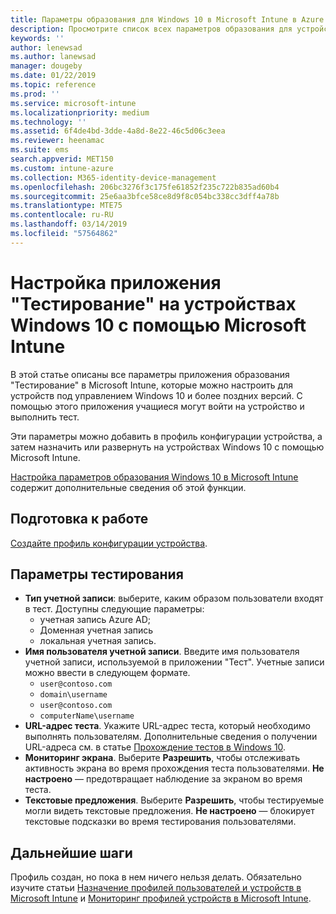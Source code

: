 ```yaml
---
title: Параметры образования для Windows 10 в Microsoft Intune в Azure | Документация Майкрософт
description: Просмотрите список всех параметров образования для устройств Windows 10. Используйте эти параметры в профиле конфигурации устройства с приложением "Тестирование", выберите способ входа пользователей или учащихся, отслеживайте экран во время теста и многое другое в Intune.
keywords: ''
author: lenewsad
ms.author: lanewsad
manager: dougeby
ms.date: 01/22/2019
ms.topic: reference
ms.prod: ''
ms.service: microsoft-intune
ms.localizationpriority: medium
ms.technology: ''
ms.assetid: 6f4de4bd-3dde-4a8d-8e22-46c5d06c3eea
ms.reviewer: heenamac
ms.suite: ems
search.appverid: MET150
ms.custom: intune-azure
ms.collection: M365-identity-device-management
ms.openlocfilehash: 206bc3276f3c175fe61852f235c722b835ad60b4
ms.sourcegitcommit: 25e6aa3bfce58ce8d9f8c054bc338cc3dff4a78b
ms.translationtype: MTE75
ms.contentlocale: ru-RU
ms.lasthandoff: 03/14/2019
ms.locfileid: "57564862"
---
```

# <a name="configure-the-take-a-test-app-on-windows-10-devices-using-intune"></a>Настройка приложения "Тестирование" на устройствах Windows 10 с помощью Microsoft Intune

В этой статье описаны все параметры приложения образования "Тестирование" в Microsoft Intune, которые можно настроить для устройств под управлением Windows 10 и более поздних версий. С помощью этого приложения учащиеся могут войти на устройство и выполнить тест.

Эти параметры можно добавить в профиль конфигурации устройства, а затем назначить или развернуть на устройствах Windows 10 с помощью Microsoft Intune.

[Настройка параметров образования Windows 10 в Microsoft Intune](education-settings-configure.md) содержит дополнительные сведения об этой функции.

## <a name="before-you-begin"></a>Подготовка к работе

[Создайте профиль конфигурации устройства](education-settings-configure.md#create-a-device-profile).

## <a name="take-a-test-settings"></a>Параметры тестирования

- **Тип учетной записи**: выберите, каким образом пользователи входят в тест. Доступны следующие параметры:
  - учетная запись Azure AD;
  - Доменная учетная запись
  - локальная учетная запись.
- **Имя пользователя учетной записи**. Введите имя пользователя учетной записи, используемой в приложении "Тест". Учетные записи можно ввести в следующем формате.
  - `user@contoso.com`
  - `domain\username`
  - `user@contoso.com`
  - `computerName\username`
- **URL-адрес теста**. Укажите URL-адрес теста, который необходимо выполнять пользователям. Дополнительные сведения о получении URL-адреса см. в статье [Прохождение тестов в Windows 10](https://docs.microsoft.com/education/windows/take-tests-in-windows-10).
- **Мониторинг экрана**. Выберите **Разрешить**, чтобы отслеживать активность экрана во время прохождения теста пользователями. **Не настроено** — предотвращает наблюдение за экраном во время теста.
- **Текстовые предложения**. Выберите **Разрешить**, чтобы тестируемые могли видеть текстовые предложения. **Не настроено** — блокирует текстовые подсказки во время тестирования пользователями.

## <a name="next-steps"></a>Дальнейшие шаги

Профиль создан, но пока в нем ничего нельзя делать. Обязательно изучите статьи [Назначение профилей пользователей и устройств в Microsoft Intune](device-profile-assign.md) и [Мониторинг профилей устройств в Microsoft Intune](device-profile-monitor.md).
